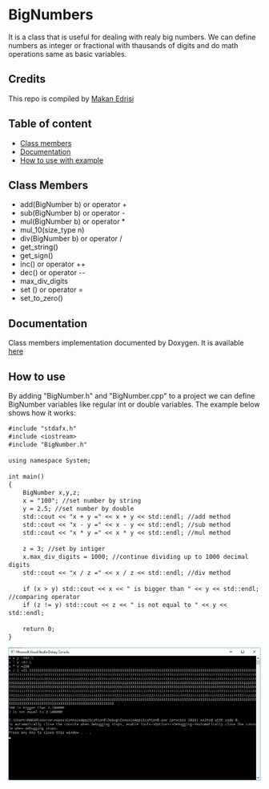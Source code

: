 BigNumbers
===========
It is a class that is useful for dealing with realy big numbers. We can define numbers as integer or fractional with thausands of digits and do math operations same as basic variables.

## Credits

This repo is compiled by [Makan Edrisi](https://github.com/makannew)

## Table of content
- [Class members](https://github.com/makannew/Big-Numbers/blob/master/README.md#Class-Members)
- [Documentation](https://github.com/makannew/Big-Numbers/blob/master/README.md#Documentation)
- [How to use with example](https://github.com/makannew/Big-Numbers/blob/master/README.md#how-to-use)

## Class Members
- add(BigNumber b) or operator +
- sub(BigNumber b) or operator -
- mul(BigNumber b) or operator *
- mul_10(size_type n)
- div(BigNumber b) or operator /
- get_string()
- get_sign()
- inc() or operator ++
- dec() or operator --
- max_div_digits
- set () or operator =
- set_to_zero()

## Documentation
Class members implementation documented by Doxygen. It is available [here](https://makannew.github.io/Big-Numbers/)

## How to use
By adding "BigNumber.h" and "BigNumber.cpp" to a project we can define BigNumber variables like regular int or double variables.
The example below shows how it works:
```
#include "stdafx.h"
#include <iostream>
#include "BigNumber.h"

using namespace System;

int main()
{
	BigNumber x,y,z;
	x = "100"; //set number by string
	y = 2.5; //set number by double
	std::cout << "x + y =" << x + y << std::endl; //add method
	std::cout << "x - y =" << x - y << std::endl; //sub method
	std::cout << "x * y =" << x * y << std::endl; //mul method

	z = 3; //set by intiger
	x.max_div_digits = 1000; //continue dividing up to 1000 decimal digits
	std::cout << "x / z =" << x / z << std::endl; //div method

	if (x > y) std::cout << x << " is bigger than " << y << std::endl; //comparing operator
	if (z != y) std::cout << z << " is not equal to " << y << std::endl; 

    return 0;
}
```
![result](screenshot.jpg)
